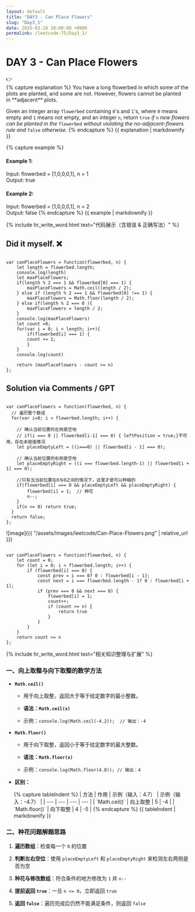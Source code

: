 ```yaml
---
layout: default
title: "DAY3 - Can Place Flowers"
slug: "Day3_1"
date: 2025-03-28 10:00:00 +0800
permalink: /leetcode-75/Day3_1/
---
```


# DAY 3 - Can Place Flowers
<aside class="asideDiv">
    <div>👉</div>
    <div>
        <main>
            {% capture explanation %}
You have a long flowerbed in which some of the plots are planted, and some are not. However, flowers cannot be planted in **adjacent** plots.

Given an integer array `flowerbed` containing `0`'s and `1`'s, where `0` means empty and `1` means not empty, and an integer `n`, return `true` *if* `n` *new flowers can be planted in the* `flowerbed` *without violating the no-adjacent-flowers rule and* `false` *otherwise*.
            {% endcapture %}
            {{ explanation | markdownify }}
        </main>
        <main>
            {% capture example %}
#### Example 1:
Input: flowerbed = [1,0,0,0,1], n = 1  
Output: true
#### Example 2:
Input: flowerbed = [1,0,0,0,1], n = 2  
Output: false
            {% endcapture %}
            {{ example | markdownify }}
        </main>
    </div>
</aside>

{% include hr_write_word.html text="代码展示（含错误 & 正确写法）" %}

## **Did it myself.** &#x274C;
<pre><code class="language-js">
var canPlaceFlowers = function(flowerbed, n) {
    let length = flowerbed.length;
    console.log(length)
    let maxPlaceFlowers;
    if(length % 2 === 1 && flowerbed[0] === 1) {
        maxPlaceFlowers = Math.ceil(length / 2);
    } else if (length % 2 === 1 && flowerbed[0] !== 1) {
        maxPlaceFlowers = Math.floor(length / 2);
    } else if(length % 2 === 0 ){
        maxPlaceFlowers = length / 2;
    }
    console.log(maxPlaceFlowers)
    let count =0;
    for(var i = 0; i < length; i++){
        if(flowerbed[i] === 1) {
        count += 1;
        }
    }
    console.log(count)

    return (maxPlaceFlowers - count >= n)
};
</code></pre>

## **Solution via Comments / GPT**
<pre><code class="language-js">
var canPlaceFlowers = function(flowerbed, n) {
  // 遍历整个数组
  for(var i=0; i < flowerbed.length; i++) {

    // 确认当前位置的左侧是空地
    // if(i === 0 || flowerbed[i-1] === 0) { leftPosition = true;}不可用，存在未赋值情况
    let placeEmptyLeft = ((i===0) || flowerbed[i - 1] === 0);
    
    // 确认当前位置的右侧是空地
    let placeEmptyRight = ((i === flowerbed.length-1) || flowerbed[i + 1] === 0);

    //只有当当前位置在0与0之间的情况下，这里才是可以种植的
    if(flowerbed[i] === 0 && placeEmptyLeft && placeEmptyRight) {
        flowerbed[i] = 1;  // 种花
        n--;   
    }
    if(n <= 0) return true;
  }
  return false;
};
</code></pre>
![image]({{ "/assets/images/leetcode/Can-Place-Flowers.png" | relative_url }})

<pre><code class="language-js">
var canPlaceFlowers = function(flowerbed, n) {
    let count = 0;
    for (let i = 0; i < flowerbed.length; i++) {
        if (flowerbed[i] === 0) {
            const prev = i === 0? 0 : flowerbed[i - 1];
            const next = i === flowerbed.length - 1? 0 : flowerbed[i + 1];
            if (prev === 0 && next === 0) {
                flowerbed[i] = 1;
                count++;
                if (count >= n) {
                    return true
                }
            }
        }
    }
    return count >= n
};
</code></pre>

{% include hr_write_word.html text="相关知识整理与扩展" %}

### **一、向上取整与向下取整的数学方法**

- **`Math.ceil()`**

    - 用于向上取整，返回大于等于给定数字的最小整数。

    - **语法：`Math.ceil(x)`**

    - 示例：`console.log(Math.ceil(-4.2));  // 输出：-4`

- **`Math.floor()`**

    - 用于向下取整，返回小于等于给定数字的最大整数。

    - **语法：`Math.floor(x)`**

    - 示例：`console.log(Math.floor(4.8)); // 输出：4`

- **区别：**
<div style="margin-left: 1.5em;">
{% capture tableIndent %}
| 方法 | 作用 | 示例（输入：4.7） | 示例（输入：-4.7） |
| --- | --- | --- | --- |
| `Math.ceil()` | 向上取整 | 5 | -4 |
| `Math.floor()` | 向下取整 | 4 | -5 |
{% endcapture %}
{{ tableIndent | markdownify }}
</div>

### 二、种花问题解题思路

1. **遍历数组**：检查每一个 `0` 的位置

2. **判断左右空位**：使用 `placeEmptyLeft` 和 `placeEmptyRight` 来检测左右两侧是否为空

3. **种花与修改数组**：符合条件的地方修改为 `1` 并 `n--`

4. **提前返回 `true`**：一旦 `n <= 0`，立即返回 `true`

5. **返回 `false`**：遍历完成后仍然不能满足条件，则返回 `false`


